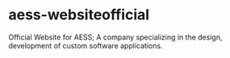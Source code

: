 # aess-websiteofficial
Official Website for AESS; A company specializing in the design, development of custom software applications.
